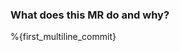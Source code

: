 ### What does this MR do and why?
<!-- Describe in detail what your merge request does and why. -->

%{first_multiline_commit}
